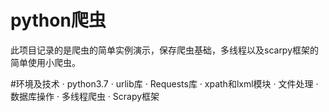 # python爬虫
此项目记录的是爬虫的简单实例演示，保存爬虫基础，多线程以及scarpy框架的简单使用小爬虫。

#环境及技术
· python3.7
· urlib库
· Requests库
· xpath和lxml模块
· 文件处理
· 数据库操作
· 多线程爬虫
· Scrapy框架

